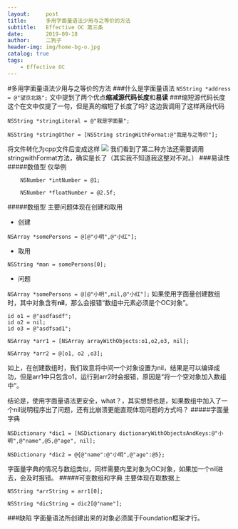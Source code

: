 ```yaml
---
layout:     post
title:      多用字面量语法少用与之等价的方法
subtitle:   Effective OC 第三条
date:       2019-09-18
author:     二狗子
header-img: img/home-bg-o.jpg
catalog: true
tags:
    - Effective OC
---
```

#多用字面量语法少用与之等价的方法
###什么是字面量语法
```NSString *address = @"望京北路";```
文中提到了两个优点**缩减源代码长度**和**易读**
###缩短源代码长度
这个在文中仅提了一句，但是真的缩短了长度了吗?
这边我调用了这样两段代码

```
NSString *stringLiteral = @"我是字面量";
```
```
NSString *stringOther = [NSString stringWithFormat:@"我是与之等价"];
```
将文件转化为cpp文件后变成这样
![](https://tva1.sinaimg.cn/large/006y8mN6ly1g73rzvnxo8j30ki04imxz.jpg)
我们看到了第二种方法还需要调用stringwithFormat方法，确实是长了（其实我不知道我这整对不对。）
###易读性
#####数值型
仅举例

```
    NSNumber *intNumber = @1;
    
    NSNumber *floatNumber = @2.5f;

```
#####数组型
主要问题体现在创建和取用

* 创建

```NSArray *somePersons = @[@"小明",@"小红"];```

* 取用

```NSString *man = somePersons[0];```

* 问题

```NSArray *somePersons = @[@"小明",nil,@"小红"];```
如果使用字面量创建数组时，其中对象含有**nil**，那么会报错“数组中元素必须是个OC对象”。

```
id o1 = @"asdfasdf";
id o2 = nil;
id o3 = @"asdfsad1"; 
    
NSArray *arr1 = [NSArray arrayWithObjects:o1,o2,o3, nil];

NSArray *arr2 = @[o1, o2 ,o3];
```
如上，在创建数组时，我们故意将中间一个对象设置为nil，结果是可以编译成功，但是arr1中只包含o1，运行到arr2时会报错，原因是“将一个空对象加入数组中”。

结论是，使用字面量语法更安全，what？，其实想想也是，如果数组中加入了一个nil说明程序出了问题，还有比崩溃更能直观体现问题的方式吗？
#####字面量字典
```
NSDictionary *dic1 = [NSDictionary dictionaryWithObjectsAndKeys:@"小明",@"name",@5,@"age", nil];
    
NSDictionary *dic2 = @{@"name":@"小明",@"age":@5};
```
字面量字典的情况与数组类似，同样需要内里对象为OC对象，如果加一个nil进去，会及时报错。
#####可变数组和字典
主要体现在取数据上

```
NSString *arrString = arr1[0];
    
NSString *dicString = dic2[@"name"];
```

###缺陷
字面量语法所创建出来的对象必须属于Foundation框架才行。



